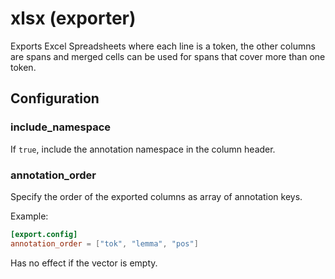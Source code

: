 # xlsx (exporter)

Exports Excel Spreadsheets where each line is a token, the other columns are
spans and merged cells can be used for spans that cover more than one token.

## Configuration

###  include_namespace

If `true`, include the annotation namespace in the column header.

###  annotation_order

Specify the order of the exported columns as array of annotation keys.

Example:

```toml
[export.config]
annotation_order = ["tok", "lemma", "pos"]
```

Has no effect if the vector is empty.

